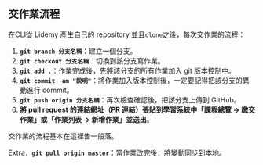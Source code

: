 ## 交作業流程

在CLI從 Lidemy 產生自己的 repository 並且`clone`之後，每次交作業的流程：

1. **`git branch 分支名稱`**：建立一個分支。
2. **`git checkout 分支名稱`**：切換到該分支寫作業。
3. **`git add .`**：作業完成後，先將該分支的所有作業加入 git 版本控制中。
4. **`git commit -am "說明"`**：將作業加入版本控制後，一定要記得把該分支的異動進行 commit。
5. **`git push origin 分支名稱`**：再次檢查確認後，把該分支上傳到 GitHub。
6. **將 pull request 的連結網址（PR 連結）張貼到學習系統中「課程總覽 -> 繳交作業」或「作業列表 -> 新增作業」並送出**。

交作業的流程基本在這裡告一段落。

Extra．**`git pull origin master`**：當作業改完後，將變動同步到本地。